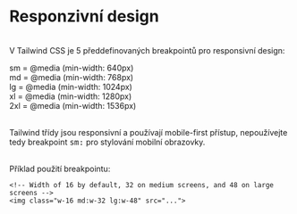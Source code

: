 # Responzivní design

<br>
V Tailwind CSS je 5 předdefinovaných breakpointů pro responsivní design:
<br>

<span class="text-yellow-600">sm</span>  = @media (min-width: 640px) 
<br>
<span class="text-yellow-600">md</span>  =	@media (min-width: 768px) 
<br>
<span class="text-yellow-600">  lg</span>  = @media (min-width: 1024px) 
<br>
<span class="text-yellow-600">  xl</span>  =	@media (min-width: 1280px)
<br>
<span class="text-yellow-600">2xl</span> =	@media (min-width: 1536px)
<br>
<br>

Tailwind třídy jsou responsivní a používají mobile-first přístup, <span class="text-yellow-600">nepoužívejte tedy breakpoint <kbd>sm:</kbd> pro stylování mobilní obrazovky</span>. 

<br>
Příklad použití breakpointu:
<br>

```html{0|1-2}
<!-- Width of 16 by default, 32 on medium screens, and 48 on large screens -->
<img class="w-16 md:w-32 lg:w-48" src="...">
```

